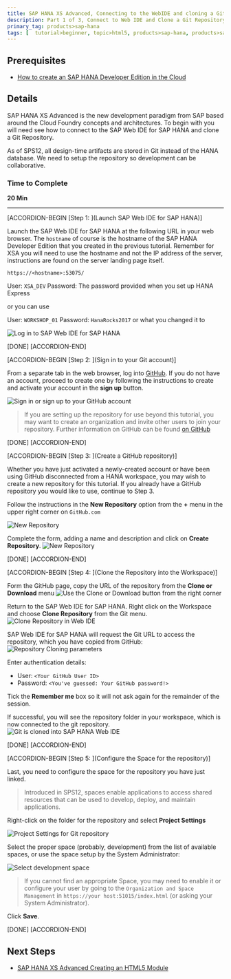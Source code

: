 ```yaml
---
title: SAP HANA XS Advanced, Connecting to the WebIDE and cloning a Git Repository to begin development
description: Part 1 of 3, Connect to Web IDE and Clone a Git Repository to begin development
primary_tag: products>sap-hana
tags: [  tutorial>beginner, topic>html5, products>sap-hana, products>sap-web-ide ]
---
```


## Prerequisites  
 - [How to create an SAP HANA Developer Edition in the Cloud](http://www.sap.com/developer/tutorials/hana-setup-cloud.html)

## Details
SAP HANA XS Advanced is the new development paradigm from SAP based around the Cloud Foundry concepts and architectures. To begin with you will need see how to connect to the SAP Web IDE for SAP HANA and clone a Git Repository.

As of SPS12, all design-time artifacts are stored in Git instead of the HANA database. We need to setup the repository so development can be collaborative.

### Time to Complete
**20 Min**

---

[ACCORDION-BEGIN [Step 1: ](Launch SAP Web IDE for SAP HANA)]

Launch the SAP Web IDE for SAP HANA at the following URL in your web browser. The `hostname` of course is the hostname of the SAP HANA Developer Edition that you created in the previous tutorial. Remember for XSA you will need to use the hostname and not the IP address of the server, instructions are found on the server landing page itself.

`https://<hostname>:53075/`

User: `XSA_DEV`
Password: The password provided when you set up HANA Express

or you can use

User: `WORKSHOP_01`
Password: `HanaRocks2017` or what you changed it to

![Log in to SAP Web IDE for SAP HANA](1.png)

[DONE]
[ACCORDION-END]


[ACCORDION-BEGIN [Step 2: ](Sign in to your Git account)]

From a separate tab in the web browser, log into [GitHub](https://GitHub.com). If you do not have an account, proceed to create one by following the instructions to create and activate your account in the **sign up** button.

![Sign in or sign up to your GitHub account](1_git.png)

> If you are setting up the repository for use beyond this tutorial, you may want to create an organization and invite other users to join your repository. Further information on GitHub can be found [on GitHub](https://help.github.com/articles/creating-a-new-repository/)

[DONE]
[ACCORDION-END]

[ACCORDION-BEGIN [Step 3: ](Create a GitHub repository)]

Whether you have just activated a newly-created account or have been using GitHub disconnected from a HANA workspace, you may wish to create a new repository for this tutorial. If you already have a  GitHub repository you would like to use, continue to Step 3.

Follow the instructions in the **New Repository** option from the **+** menu in the upper right corner on `GitHub.com`

![New Repository](2.png)

Complete the form, adding a name and description and click on **Create Repository**.
![New Repository](3.png)

[DONE]
[ACCORDION-END]


[ACCORDION-BEGIN [Step 4: ](Clone the Repository into the Workspace)]

Form the GitHub page, copy the URL of the repository from the **Clone or Download** menu
![Use the Clone or Download button from the right corner](3_1.png)

Return to the SAP Web IDE for SAP HANA. Right click on the Workspace and choose **Clone Repository** from the Git menu.
![Clone Repository in Web IDE](4.png)

SAP Web IDE for SAP HANA will request the Git URL to access the repository, which you have copied from GitHub:
![Repository Cloning parameters](4_2.png)

Enter authentication details:
- User:  `<Your GitHub User ID>`
- Password:  `<You've guessed: Your GitHub password!>`

Tick the **Remember me** box so it will not ask again for the remainder of the session.

If successful, you will see the repository folder in your workspace, which is now connected to the git repository.
![Git is cloned into SAP HANA Web IDE](4_3.png)

[DONE]
[ACCORDION-END]

[ACCORDION-BEGIN [Step 5: ](Configure the Space for the repository)]

Last, you need to configure the space for the repository you have just linked.

>Introduced in SPS12, spaces enable applications to access shared resources that can be used to develop, deploy, and maintain applications.

Right-click on the folder for the repository and select **Project Settings**

![Project Settings for Git repository](5.png)

Select the proper space (probably, development) from the list of available spaces, or use the space setup by the System Administrator:

![Select development space](6.png)


>If you cannot find an appropriate Space, you may need to enable it or configure your user by going to the `Organization and Space Management` in `https://your host:51015/index.html` (or asking your System Administrator).

Click **Save**.

[DONE]
[ACCORDION-END]

## Next Steps
 - [SAP HANA XS Advanced Creating an HTML5 Module](http://www.sap.com/developer/tutorials/xsa-html5-module.html)
